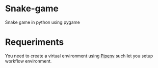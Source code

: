 # Snake-game
Snake game in python using pygame

# Requeriments
You need to create a virtual environment using [Pipenv](https://pipenv-fork.readthedocs.io/en/latest/) such let you setup workflow environment. 
